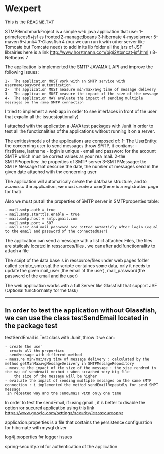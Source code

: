 # Wexpert
This is the README.TXT

STMPBenchmarkProject is a simple web java application that use:
1-primefaces5+jsf as fronted
2-managedbeans
3-hibernate
4-mysqlserver
5-maven
6-Junit4
7-Glassfish 4 (but we can run it with other server like Tomcate but Tomcate needs to add in its lib folder all the jars of JSF librairies 
here is a link http://www.horstmann.com/bigj2/tomcat-jsf.html
)
8-Netbeans 7

The application is implemented the SMTP JAVAMAIL API and improve the following issues:

    1-	The application MUST work with an SMTP service with username/pasword autentication
    2-	The application MUST measure min/max/avg time of message delivery
    3-	The application MUST measure the impact of the size of the message
    4-	The application MAY evaluate the impact of sending multiple messages on the same SMTP connection


I tried to implement a web app in order to see interfaces in front of the user that expalin all the issues(optionally)

I attached with the application a JAVA test packages with Junit in order to test all the functionalities of the applications
without running it on a server.

The entities/models of the applications are composed of:
1- The UserEntity:  the concerning user to send messages throw SMTP, it contians:
    - firstName, lastname
    - login is unique
    - email and password for the account SMTP which must be correct values as your real mail.
2-the SMTPProperties: the properties of SMTP server
3-SMTPMessage: the SMTP Message that describe the date, the number of messages send in the given date attached with the concerning user

The application will automaticaly create the database structure, and to access to the application, we must create a user(there is a registration page for that)

Also we must put all the properties of SMTP server in SMTPproperties table: 

    - mail.smtp.auth = true
    - mail.smtp.starttls.enable = true
    - mail.smtp.host = smtp.gmail.com
    - mail.smtp.port = 587
    - mail_user and mail_password are setted autmaticly after login (equal to the email and password of the connectedUser)


The application can send a message with a list of attached Files, the files are staticaly located in ressources/files , we can after add functionnality to attach a file

The script of the data base is in ressource/files under web pages folder called scripte_smtp.sql,the scripte containes
some data, only it needs to update the given mail_user (the email of the user), mail_password(the password of the email and the user) 

The web application works with a full Server like Glassfish that support JSF (Optional functionnality for the task)

---------------------------------------------------
In order to test the application without Glassfish, we can use the class testSendEmail located in the package test
----------------------------------------------------

testSendEmail is Test class with Junit, throw it we can:

    - create the user
    - create all the properties
    - sendMessage with different method 
    - measure min/max/avg time of message delivery : calculated by the method getMinMaxAvgMessageDelivery in SMTPMessageRepository
    - measure the impact of the size of the message : the size rendred in the map of sendEmail method : when attached very big file
        the size of the message will be higher
    - evaluate the impact of sending multiple messages on the same SMTP connection : i implemented the method sendEmailRepeatdly for send SMPT message
     in repeated way and the sendEmail with only one time

In order to test the sendEmail, if using gmail , it is better to disable the option for sucured application using this link
https://www.google.com/settings/security/lesssecureapps


application.properties is a file that contains the persistence configuration for hibernate with mysql driver

log4j.properties for logger issues

spring-security.xml for authentication of the application



